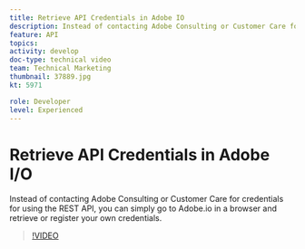 ```yaml
---
title: Retrieve API Credentials in Adobe IO
description: Instead of contacting Adobe Consulting or Customer Care for credentials for using the REST API, you can simply go to Adobe.io in a browser and retrieve or register your own credentials.
feature: API
topics: 
activity: develop
doc-type: technical video
team: Technical Marketing
thumbnail: 37889.jpg
kt: 5971

role: Developer
level: Experienced
---
```


# Retrieve API Credentials in Adobe I/O

Instead of contacting Adobe Consulting or Customer Care for credentials for using the REST API, you can simply go to Adobe.io in a browser and retrieve or register your own credentials.

>[!VIDEO](https://video.tv.adobe.com/v/37889/?quality=12&learn=on)
